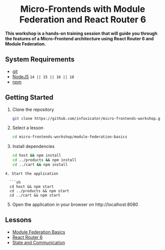 <div>
  <h1 align="center">Micro-Frontends with Module Federation and React Router 6</a></h1>
  <strong>
   This workshop is a hands-on training session that will guide you through the features of a Micro-Frontend architecture using React Router 6 and Module Federation.
  </strong>
</div>

## System Requirements

- [git](https://git-scm.com/)
- [NodeJS](https://nodejs.org) `14 || 15 || 16 || 18`
- [npm](https://www.npmjs.com/)

## Getting Started

1. Clone the repository

   ```sh
   git clone https://github.com/infoxicator/micro-frontends-workshop.git
   ```
2. Select a lesson

   ```sh
   cd micro-frontends-workshop/module-federation-basics
   ```
3. Install dependencies

   ```sh
   cd host && npm install
   cd ../products && npm install
   cd ../cart && npm install
 ```
4. Start the application

   ```sh
   cd host && npm start
   cd ../products && npm start
   cd ../cart && npm start
   ```
5. Open the application in your browser on http://localhost:8080

## Lessons

- [Module Federation Basics](./src/module-federation-basics/module-federation-basics.md)
- [React Router 6](./src/react-router-mfe/react-router-6-mfe.md)
- [State and Communication](./src/state-and-communication/state-and-communication.md)

